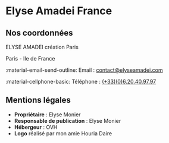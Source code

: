 # Elyse Amadei France

## Nos coordonnées

ELYSE AMADEI création Paris

Paris - Ile de France

:material-email-send-outline: Email : <a href='mailto:contact@elyseamadei.com?subject=Demande de renseignement'>contact@elyseamadei.com</a>

:material-cellphone-basic: Téléphone : <a href='tel:0033620409797'>(+33)(0)6.20.40.97.97</a>

## Mentions légales

- **Propriétaire** : Elyse Monier
- **Responsable de publication** : Elyse Monier
- **Hébergeur** : OVH
- **Logo** réalisé par mon amie Houria Daire
